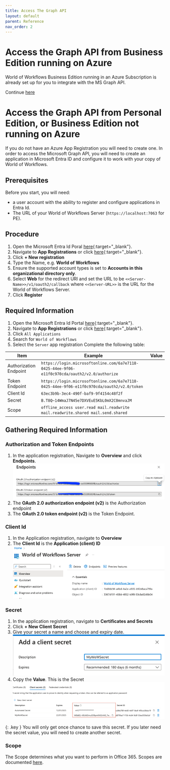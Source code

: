 ```yaml
---
title: Access The Graph API
layout: default
parent: Reference
nav_order: 2
---
```


# Access the Graph API from Business Edition running on Azure

World of Workflows Business Edition running in an Azure Subscription is already set up for you to integrate with the MS Graph API.

Continue [here](#required-information)
  


# Access the Graph API from Personal Edition, or Business Edition not running on Azure

If you do not have an Azure App Registration you will need to create one.  In order to access the Microsoft Graph API, you will need to create an application in Microsoft Entra ID and configure it to work with your copy of World of Workflows.

## Prerequisites

Before you start, you will need:
-  a user account with the ability to register and configure applications in Entra Id.
- The URL of your World of Workflows Server (```https://localhost:7063``` for PE).

## Procedure

1. Open the Microsoft Entra Id Poral [here](https://portal.azure.com/#view/Microsoft_AAD_IAM/ActiveDirectoryMenuBlade/~/Overview){:target="_blank"}.
2. Navigate to **App Registrations** or click [here](https://portal.azure.com/#view/Microsoft_AAD_IAM/ActiveDirectoryMenuBlade/~/RegisteredApps){:target="_blank"}.
3. Click **+ New registration**
4. Type the Name, e.g. **World of Workflows**
5. Ensure the supported account types is set to **Accounts in this organizational directory only**.
6. Select **Web** for the redirect URI and set the URL to be ```<<Server-Name>>/v1/oauth2/callback``` where ```<<Server-URL>>``` is the URL for the World of Workflows Server.
7. Click **Register**

## Required Information

1. Open the Microsoft Entra Id Portal [here](https://portal.azure.com/#view/Microsoft_AAD_IAM/ActiveDirectoryMenuBlade/~/Overview){:target="_blank"}.
2. Navigate to **App Registrations** or click [here](https://portal.azure.com/#view/Microsoft_AAD_IAM/ActiveDirectoryMenuBlade/~/RegisteredApps){:target="_blank"}.
3. Click `All Applications`
4. Search for `World of Workflows`
5. Select the `Server` app registration
Complete the following table:

| Item | Example | Value |
| -- | -- | -- |
| Authorization Endpoint | ```https://login.microsoftonline.com/6a7e7118-0425-44ee-9f06-e11f0c970cda/oauth2/v2.0/authorize``` | |
| Token Endpoint | ```https://login.microsoftonline.com/6a7e7118-0425-44ee-9f06-e11f0c970cda/oauth2/v2.0/token``` | |
|  Client Id | ```63ec3b9b-3ec4-490f-baf9-9f4154c48f2f``` | |
| Secret | ```B.T8Q~14WmaJ7N45e7DXVEuE5KbL0mX2C0mnvaJM``` | |
| Scope | ```offline_access user.read mail.readwrite mail.readwrite.shared mail.send.shared``` | |

## Gathering Required Information

### Authorization and Token Endpoints

1. In the application registration, Navigate to **Overview** and click **Endpoints**.
 ![](../images/2024-08-06-14-31-00.png)
2. The **OAuth 2.0 authorization endpoint (v2)** is the Authorization endpoint
3. The **OAuth 2.0 token endpoint (v2)** is the Token Endpoint.

### Client Id

1. In the Application registration, navigate to **Overview**
2. The **Client Id** is the **Application (client) ID**
![](../images/2024-08-06-14-31-46.png)

### Secret

1. In the application registration, navigate to **Certificates and Secrets**
2. Click **+ New Client Secret**
3. Give your secret a name and choose and expiry date.
![](../images/2024-08-06-14-32-12.png)
4. Copy the **Value**. This is the Secret
![](../images/2024-08-06-14-32-28.png)

{: .key }
You will only get once chance to save this secret.  If you later need the secret value, you will need to create another secret.

### Scope
The Scope determines what you want to perform in Office 365. Scopes are documented [here](https://learn.microsoft.com/en-us/graph/permissions-reference).